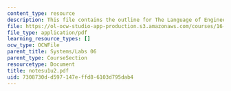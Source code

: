 ```yaml
---
content_type: resource
description: This file contains the outline for The Language of Engineering.
file: https://ol-ocw-studio-app-production.s3.amazonaws.com/courses/16-01-unified-engineering-i-ii-iii-iv-fall-2005-spring-2006/7308730dd597147effd86103d795dab4_notesu1u2.pdf
file_type: application/pdf
learning_resource_types: []
ocw_type: OCWFile
parent_title: Systems/Labs 06
parent_type: CourseSection
resourcetype: Document
title: notesu1u2.pdf
uid: 7308730d-d597-147e-ffd8-6103d795dab4
---
```

